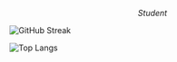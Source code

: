 _<p align="center">Student</p>_


![GitHub Streak](https://github-readme-streak-stats.herokuapp.com/?user=kentlouisetonino&theme=android-dark&card_width=921)

![Top Langs](https://github-readme-stats.vercel.app/api/top-langs/?username=kentlouisetonino&langs_count=10&card_width=921&hide=html,css&theme=highcontrast)
